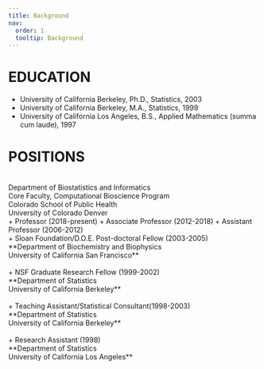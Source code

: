 ```yaml
---
title: Background
nav:
  order: 1
  tooltip: Background
---
```


# EDUCATION 

+ University of California Berkeley, Ph.D., Statistics, 2003
+ University of California Berkeley, M.A., Statistics, 1999
+ University of California Los Angeles, B.S., Applied Mathematics (summa cum laude), 1997


# POSITIONS

<br>
Department of Biostatistics and Informatics <br>
Core Faculty, Computational Bioscience Program<br>
Colorado School of Public Health<br>
University of Colorado Denver
<br>
+ Professor (2018-present) 
+ Associate Professor (2012-2018)
+ Assistant Professor (2006-2012)

<br>
+ Sloan Foundation/D.O.E. Post-doctoral Fellow (2003-2005)
<br>
**Department of Biochemistry and Biophysics<br>
University of California San Francisco**
<br>
<br>
+ NSF Graduate Research Fellow (1999-2002)
<br>
**Department of Statistics<br>
University of California Berkeley**	
<br>
<br>
+ Teaching Assistant/Statistical Consultant(1998-2003)
<br>
**Department of Statistics<br>
University of California Berkeley**	
<br>
<br>
+ Research Assistant (1998)
<br>
**Department of Statistics<br>
University of California Los Angeles** 
